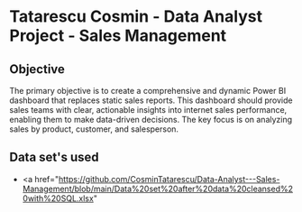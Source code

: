 # Tatarescu Cosmin - Data Analyst Project - Sales Management
## Objective
The primary objective is to create a comprehensive and dynamic Power BI dashboard that replaces static sales reports. This dashboard should provide sales teams with clear, actionable insights into internet sales performance, enabling them to make data-driven decisions. The key focus is on analyzing sales by product, customer, and salesperson.
## Data set's used
- <a href="https://github.com/CosminTatarescu/Data-Analyst---Sales-Management/blob/main/Data%20set%20after%20data%20cleansed%20with%20SQL.xlsx" </a>
